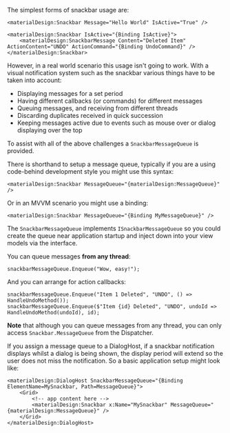 The simplest forms of snackbar usage are:

```
<materialDesign:Snackbar Message="Hello World" IsActive="True" />

<materialDesign:Snackbar IsActive="{Binding IsActive}">
    <materialDesign:SnackbarMessage Content="Deleted Item" ActionContent="UNDO" ActionCommand="{Binding UndoCommand}" />
</materialDesign:Snackbar>
```
However, in a real world scenario this usage isn't going to work.  With a visual notification system such as the snackbar various things have to be taken into account:

* Displaying messages for a set period
* Having different callbacks (or commands) for different messages
* Queuing messages, and receiving from different threads
* Discarding duplicates received in quick succession
* Keeping messages active due to events such as mouse over or dialog displaying over the top

To assist with all of the above challenges a ``` SnackbarMessageQueue ``` is provided. 

There is shorthand to setup a message queue, typically if you are a using code-behind development style you might use this syntax:

```
<materialDesign:Snackbar MessageQueue="{materialDesign:MessageQueue}" />
```
Or in an MVVM scenario you might use a binding:
```
<materialDesign:Snackbar MessageQueue="{Binding MyMessageQueue}" />
```
The ``` SnackbarMessageQueue ``` implements ``` ISnackbarMessageQueue ``` so you could create the queue near application startup and inject down into your view models via the interface.

You can queue messages **from any thread**:
```
snackbarMessageQueue.Enqueue("Wow, easy!");
```
And you can arrange for action callbacks:
```
snackbarMessageQueue.Enqueue("Item 1 Deleted", "UNDO", () => HandleUndoMethod());
snackbarMessageQueue.Enqueue($"Item {id} Deleted", "UNDO", undoId => HandleUndoMethod(undoId), id);
```

**Note** that although you can queue messages from any thread, you can only access ``` Snackbar.MessageQueue ``` from the Dispatcher.

If you assign a message queue to a DialogHost, if a snackbar notification displays whilst a dialog is being shown, the display period will extend so the user does not miss the notification.  So a basic application setup might look like:
```
<materialDesign:DialogHost SnackbarMessageQueue="{Binding ElementName=MySnackbar, Path=MessageQueue}">
    <Grid>
        <!-- app content here -->
        <materialDesign:Snackbar x:Name="MySnackbar" MessageQueue="{materialDesign:MessageQueue}" />
    </Grid>
</materialDesign:DialogHost>
```

